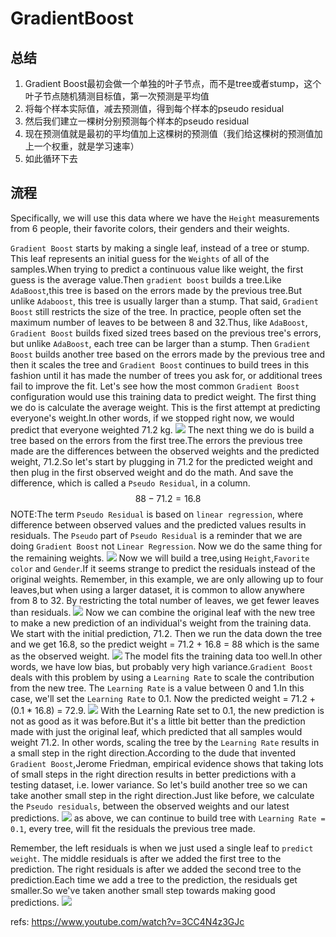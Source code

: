 # GradientBoost

## 总结
1. Gradient Boost最初会做一个单独的叶子节点，而不是tree或者stump，这个叶子节点随机猜测目标值，第一次预测是平均值
2. 将每个样本实际值，减去预测值，得到每个样本的pseudo residual
3. 然后我们建立一棵树分别预测每个样本的pseudo residual
4. 现在预测值就是最初的平均值加上这棵树的预测值（我们给这棵树的预测值加上一个权重，就是学习速率）
5. 如此循环下去



## 流程
Specifically, we will use this data where we have the `Height` measurements from 6 people, their favorite colors, their genders and their weights.

`Gradient Boost` starts by making a single leaf, instead of a tree or stump. This leaf represents an initial guess for the `Weights` of all of the samples.When trying to predict a continuous value like weight, the first guess is the average value.Then `gradient boost` builds a tree.Like `AdaBoost`,this tree is based on the errors made by the previous tree.But unlike `Adaboost`, this tree is usually larger than a stump. That said, `Gradient Boost` still restricts the size of the tree.
In practice, people often set the maximum number of leaves to be between 8 and 32.Thus, like `AdaBoost`, `Gradient Boost` builds fixed sized trees based on the previous tree's errors, but unlike `AdaBoost`, each tree can be larger than a stump.
Then `Gradient Boost` builds another tree based on the errors made by the previous tree and then it scales the tree and `Gradient Boost` continues to build trees in this fashion until it has made the number of trees you ask for, or additional trees fail to improve the fit.
Let's see how the most common `Gradient Boost` configuration would use this training data to predict weight.
The first thing we do is calculate the average weight. This is the first attempt at predicting everyone's weight.In other words, if we stopped right now, we would predict that everyone weighted 71.2 kg.
![](./GradientBoost/1.png)
The next thing we do is build a tree based on the errors from the first tree.The errors the previous tree made are the differences between the observed weights and the predicted weight, 71.2.So let's start by plugging in 71.2 for the predicted weight and then plug in the first observed weight and do the math. And save the difference, which is called a `Pseudo Residual`, in a column.
$$ 88-71.2=16.8  $$
NOTE:The term `Pseudo Residual` is based on `linear regression`, where difference between observed values and the predicted values results in residuals. The `Pseudo` part of `Pseudo Residual` is a reminder that we are doing `Gradient Boost` not `Linear Regression`.
Now we do the same thing for the remaining weights.
![](./GradientBoost/2.png)
Now we will build a tree,using `Height`,`Favorite color` and `Gender`.If it seems strange to predict the residuals instead of the original weights.
Remember, in this example, we are only allowing up to four leaves,but when using a larger dataset, it is common to allow anywhere from 8 to 32. By restricting the total number of leaves, we get fewer leaves than residuals.
![](./GradientBoost/3.gif)
Now we can combine the original leaf with the new tree to make a new prediction of an individual's weight from the training data. We start with the initial prediction, 71.2. Then we run the data down the tree and we get 16.8, so the predict weight = 71.2 + 16.8 = 88 which is the same as the observed weight.
![](./GradientBoost/4.gif)
The model fits the training data too well.In other words, we have low bias, but probably very high variance.`Gradient Boost` deals with this problem by using a `Learning Rate` to scale the contribution from the new tree. The `Learning Rate` is a value between 0 and 1.In this case, we'll set the `Learning Rate` to 0.1. Now the predicted weight = 71.2 + (0.1 * 16.8) = 72.9.
![](./GradientBoost/5.png)
With the Learning Rate set to 0.1, the new prediction is not as good as it was before.But it's a little bit better than the prediction made with just the original leaf, which predicted that all samples would weight 71.2.
In other words, scaling the tree by the `Learning Rate` results in a small step in the right direction.According to the dude that invented `Gradient Boost`,Jerome Friedman, empirical evidence shows that taking lots of small steps in the right direction results in better predictions with a testing dataset, i.e. lower variance.
So let's build another tree so we can take another small step in the right direction.Just like before, we calculate the `Pseudo residuals`, between the observed weights and our latest predictions.
![](./GradientBoost/6.gif)
as above, we can continue to build tree with `Learning Rate = 0.1`, every tree, will fit the residuals the previous tree made.

Remember, the left residuals is when we just used a single leaf to `predict weight`. The middle residuals is after we added the first tree to the prediction. The right residuals is after we added the second tree to the prediction.Each time we add a tree to the prediction, the residuals get smaller.So we've taken another small step towards making good predictions.
![](./GradientBoost/7.png)




















refs:
https://www.youtube.com/watch?v=3CC4N4z3GJc